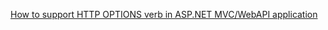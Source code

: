 [How to support HTTP OPTIONS verb in ASP.NET MVC/WebAPI application](http://stackoverflow.com/questions/19095777/how-to-support-http-options-verb-in-asp-net-mvc-webapi-application)


